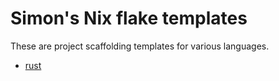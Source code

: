 # Simon's Nix flake templates

These are project scaffolding templates for various languages.

- [rust](./rust)
